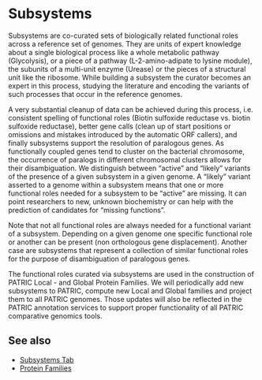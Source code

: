 # Subsystems

Subsystems are co-curated sets of biologically related functional roles across a reference set of genomes. They are units of expert knowledge about a single biological process like a whole metabolic pathway (Glycolysis), or a piece of a pathway (L-2-amino-adipate to lysine module), the subunits of a multi-unit enzyme (Urease) or the pieces of a structural unit like the ribosome. While building a subsystem the curator becomes an expert in this process, studying the literature and encoding the variants of such processes that occur in the reference genomes. 

A very substantial cleanup of data can be achieved during this process, i.e. consistent spelling of functional roles (Biotin sulfoxide reductase vs. biotin sulfoxide reductase), better gene calls (clean up of start positions or omissions and mistakes introduced by the automatic ORF callers), and finally subsystems support the resolution of paralogous genes. As functionally coupled genes tend to cluster on the bacterial chromosome, the occurrence of paralogs in different chromosomal clusters allows for their disambiguation.
We distinguish between “active” and “likely” variants of the presence of a given subsystem in a given genome. A “likely” variant asserted to a genome within a subsystem means that one or more functional roles needed for a subsystem to be “active” are missing. It can point researchers to new, unknown biochemistry or can help with the prediction of candidates for “missing functions”. 

Note that not all functional roles are always needed for a functional variant of a subsystem. Depending on a given genome one specific functional role or another can be present (non orthologous gene displacement). Another case are subsystems that represent a collection of similar functional roles for the purpose of disambiguation of paralogous genes.

The functional roles curated via subsystems are used in the construction of PATRIC Local - and Global Protein Families. We will periodically add new subsystems to PATRIC, compute new Local and Global families and project them to all PATRIC genomes. Those updates will also be reflected in the PATRIC annotation services to support proper functionality of all PATRIC comparative genomics tools.

## See also
  * [Subsystems Tab](../subsystems_tab.html)
  * [Protein Families](../protein_families.html)


